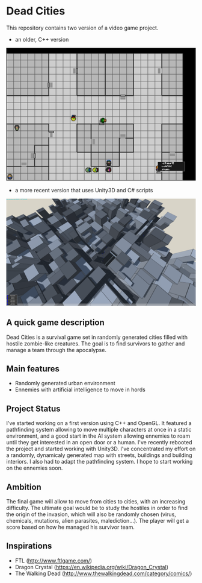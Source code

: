 Dead Cities
===========

This repository contains two version of a video game project.

- an older, C++ version

![Deadcities](https://github.com/antoinenry/Dead-Cities/blob/master/C++%20Project/screenshot.png)

- a more recent version that uses Unity3D and C# scripts

![Deadcities](https://github.com/antoinenry/Dead-Cities/blob/master/Unity3D%20Project/screenshot.png)

A quick game description
------------------------
Dead Cities is a survival game set in randomly generated cities filled with hostile zombie-like creatures. The goal is to find survivors to gather and manage a team through the apocalypse.

Main features
-------------
- Randomly generated urban environment
- Ennemies with artificial intelligence to move in hords

Project Status
--------------
I've started working on a first version using C++ and OpenGL. It featured a pathfinding system allowing to move multiple characters at once in a static environment, and a good start in the AI system allowing ennemies to roam until they get interested in an open door or a human.
I've recently rebooted the project and started working with Unity3D. I've concentrated my effort on a randomly, dynamicaly generated map with streets, buildings and building interiors. I also had to adapt the pathfinding system. I hope to start working on the ennemies soon.

Ambition
--------
The final game will allow to move from cities to cities, with an increasing difficulty. The ultimate goal would be to study the hostiles in order to find the origin of the invasion, which will also be randomly chosen (virus, chemicals, mutations, alien parasites, malediction...). The player will get a score based on how he managed his survivor team.

Inspirations
------------
- FTL (http://www.ftlgame.com/)
- Dragon Crystal (https://en.wikipedia.org/wiki/Dragon_Crystal)
- The Walking Dead (http://www.thewalkingdead.com/category/comics/)
